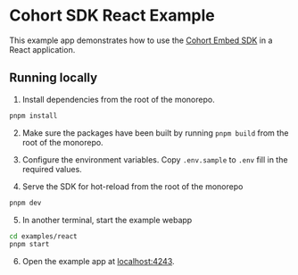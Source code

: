 # Cohort SDK React Example

This example app demonstrates how to use the [Cohort Embed SDK](../../packages/embed-sdk/) in a React application.

## Running locally

1. Install dependencies from the root of the monorepo.

```sh
pnpm install
```

2. Make sure the packages have been built by running `pnpm build` from the root of the monorepo.

3. Configure the environment variables. Copy `.env.sample` to `.env` fill in the required values.

4. Serve the SDK for hot-reload from the root of the monorepo

```sh
pnpm dev
```

5. In another terminal, start the example webapp

```sh
cd examples/react
pnpm start
```

6. Open the example app at [localhost:4243](http://localhost:4243).
